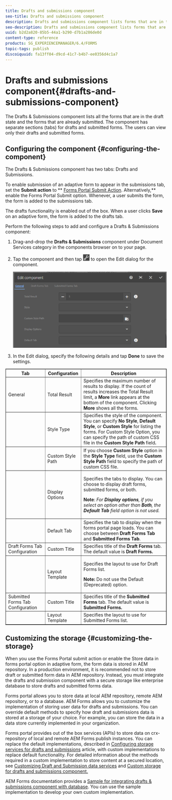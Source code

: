 ```yaml
---
title: Drafts and submissions component
seo-title: Drafts and submissions component
description: Drafts and submissions component lists forms that are in the draft state and are already submitted. You can customize appearance and style of the component.
seo-description: Drafts and submissions component lists forms that are in the draft state and are already submitted. You can customize appearance and style of the component.
uuid: b2d2a820-85b5-44a1-b290-d7b1a286de0d
content-type: reference
products: SG_EXPERIENCEMANAGER/6.4/FORMS
topic-tags: publish
discoiquuid: fa13ff04-d9cd-41c7-b4b7-ee0356d4c1a7
---
```


# Drafts and submissions component{#drafts-and-submissions-component}

The Drafts & Submissions component lists all the forms that are in the draft state and the forms that are already submitted. The component has separate sections (tabs) for drafts and submitted forms. The users can view only their drafts and submitted forms.

## Configuring the component {#configuring-the-component}

The Drafts & Submissions component has two tabs: Drafts and Submissions.

To enable submission of an adaptive form to appear in the submissions tab, set the **Submit action** to ** [Forms Portal Submit Action](../../forms/using/configuring-submit-actions.md). Alternatively,** enable the Forms Portal Submit option. Whenever, a user submits the form, the form is added to the submissions tab.

The drafts functionality is enabled out of the box. When a user clicks **Save** on an adaptive form, the form is added to the drafts tab.

Perform the following steps to add and configure a Drafts & Submissions component:

1. Drag-and-drop the **Drafts & Submissions** component under Document Services category in the components browser on to your page.
1. Tap the component and then tap ![](assets/settings_icon.png) to open the Edit dialog for the component. 

   ![Drafts & Submission component](assets/drafts-submissions-edit.png)

1. In the Edit dialog, specify the following details and tap **Done** to save the settings.

<table border="1" cellpadding="1" cellspacing="0" width="100%"> 
 <tbody>
  <tr>
   <th>Tab</th> 
   <th>Configuration</th> 
   <th>Description</th> 
  </tr>
  <tr>
   <td>General</td> 
   <td>Total Result</td> 
   <td>Specifies the maximum number of results to display. If the count of results increases the Total Result limit, a <strong>More </strong>link appears at the bottom of the component. Clicking <strong>More </strong>shows all the forms. </td> 
  </tr>
  <tr>
   <td> </td> 
   <td>Style Type</td> 
   <td>Specifies the style of the component. You can specify <strong>No Style</strong>, <strong>Default Style</strong>, or <strong>Custom Style</strong> for listing the forms. For Custom Style Option, you can specify the path of custom CSS file in the <strong>Custom Style Path </strong>field<strong>.</strong></td> 
  </tr>
  <tr>
   <td> </td> 
   <td>Custom Style Path</td> 
   <td>If you choose <strong>Custom Style</strong> option in the <strong>Style Type</strong> field, use the <strong>Custom Style Path</strong> field to specify the path of custom CSS file. </td> 
  </tr>
  <tr>
   <td> </td> 
   <td>Display Options</td> 
   <td><p>Specifies the tabs to display. You can choose to display draft forms, submitted forms, or both. </p> <p><strong>Note</strong>:<em> For <strong>Display options</strong>, if you select an option other than <strong>Both</strong>, the <strong>Default Tab</strong> field option is not used.</em></p> </td> 
  </tr>
  <tr>
   <td> </td> 
   <td>Default Tab</td> 
   <td>Specifies the tab to display when the forms portal page loads. You can choose between <strong>Draft Forms Tab</strong> and <strong>Submitted Forms Tab</strong>.</td> 
  </tr>
  <tr>
   <td>Draft Forms Tab Configuration</td> 
   <td>Custom Title</td> 
   <td>Specifies title of the <strong>Draft Forms</strong> tab. The default value is <strong>Draft Forms.</strong></td> 
  </tr>
  <tr>
   <td> </td> 
   <td>Layout Template</td> 
   <td><p>Specifies the layout to use for Draft Forms list.</p> <p><strong>Note:</strong> Do not use the Default (Deprecated) option.<br /> </p> </td> 
  </tr>
  <tr>
   <td>Submitted Forms Tab Configuration</td> 
   <td>Custom Title </td> 
   <td>Specifies title of the <strong>Submitted Forms </strong>tab. The default value is <strong>Submitted Forms.</strong></td> 
  </tr>
  <tr>
   <td> </td> 
   <td>Layout Template</td> 
   <td>Specifies the layout to use for Submitted Forms<strong> </strong>list. </td> 
  </tr>
 </tbody>
</table>

## Customizing the storage {#customizing-the-storage}

When you use the Forms Portal submit action or enable the Store data in forms portal option in adaptive form, the form data is stored in AEM repository. In a production environment, it is recommended not to store draft or submitted form data in AEM repository. Instead, you must integrate the drafts and submission component with a secure storage like enterprise database to store drafts and submitted forms data.

Forms portal allows you to store data at local AEM repository, remote AEM repository, or to a database. AEM Forms allows you to customize the implementation of storing user data for drafts and submissions. You can override default methods to specify how draft and submissions data is stored at a storage of your choice. For example, you can store the data in a data store currently implemented in your organization.

Forms portal provides out of the box services (APIs) to store data on crx-repository of local and remote AEM Forms publish instances. You can replace the default implementations, described in [Configuring storage services for drafts and submissions](../../forms/using/configuring-draft-submission-storage.md) article, with custom implementations to replace default functionality. For detailed information about the methods required in a custom implementation to store content at a secured location, see [Customizing Draft and Submission data services](../../forms/using/custom-draft-submission-data-services.md) and [Custom storage for drafts and submissions component.](../../forms/using/adding-custom-storage-provider-forms.md)

AEM Forms documentation provides a [Sample for integrating drafts & submissions component with database](https://helpx.adobe.com/in/experience-manager/6-4/forms/using/integrate-draft-submission-database.html). You can use the sample implementation to develop your own custom implementation.
